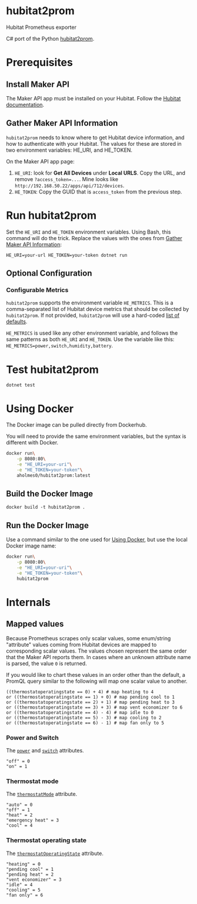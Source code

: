 # hubitat2prom
Hubitat Prometheus exporter

C# port of the Python [hubitat2prom](https://github.com/BudgetSmartHome/hubitat2prom).

# Prerequisites

## Install Maker API

The Maker API app must be installed on your Hubitat. Follow the [Hubitat documentation](https://docs.hubitat.com/index.php?title=Maker_API).

<a name="gather-maker-api-information" id="gather-maker-api-information"></a>
## Gather Maker API Information

`hubitat2prom` needs to know where to get Hubitat device information, and how to authenticate with your Hubitat. The values for these are stored in two environment variables: HE_URI, and HE_TOKEN.

On the Maker API app page:

1. `HE_URI`: look for **Get All Devices** under **Local URLS**. Copy the URL, and remove `?access_token=...`. Mine looks like `http://192.168.50.22/apps/api/712/devices`.
2. `HE_TOKEN`: Copy the GUID that is `access_token` from the previous step.

# Run hubitat2prom

Set the `HE_URI` and `HE_TOKEN` environment variables. Using Bash, this command will do the trick. Replace the values with the ones from [Gather Maker API Information](#gather-maker-api-information):

`HE_URI=your-url HE_TOKEN=your-token dotnet run`

## Optional Configuration

### Configurable Metrics
`hubitat2prom` supports the environment variable `HE_METRICS`. This is a comma-separated list of Hubitat device metrics that should be collected by `hubitat2prom`. If not provided, `hubitat2prom` will use a hard-coded [list of defaults](hubitat2prom/HubitatEnv.cs#L35-L50).

`HE_METRICS` is used like any other environment variable, and follows the same patterns as both `HE_URI` and `HE_TOKEN`. Use the variable like this: `HE_METRICS=power,switch,humidity,battery`.

# Test hubitat2prom
`dotnet test`

<a name="using-docker" id="using-docker"></a>
# Using Docker

The Docker image can be pulled directly from Dockerhub.

You will need to provide the same environment variables, but the syntax is different with Docker.

```bash
docker run\
    -p 8080:80\
    -e "HE_URI=your-uri"\
    -e "HE_TOKEN=your-token"\
    aholmes0/hubitat2prom:latest
```

## Build the Docker Image

`docker build -t hubitat2prom .`

## Run the Docker Image

Use a command similar to the one used for [Using Docker](#using-docker), but use the local Docker image name:

```bash
docker run\
    -p 8080:80\
    -e "HE_URI=your-uri"\
    -e "HE_TOKEN=your-token"\
    hubitat2prom
```

# Internals

## Mapped values

Because Prometheus scrapes only scalar values, some enum/string "attribute" values coming from Hubitat devices are mapped to corresponding scalar values. The values chosen represent the same order that the Maker API reports them. In cases where an unknown attribute name is parsed, the value `0` is returned.


If you would like to chart these values in an order other than the default, a PromQL query similar to the following will map one scalar value to another.

```
((thermostatoperatingstate == 0) + 4) # map heating to 4
or ((thermostatoperatingstate == 1) + 0) # map pending cool to 1
or ((thermostatoperatingstate == 2) + 1) # map pending heat to 3
or ((thermostatoperatingstate == 3) + 3) # map vent economizer to 6
or ((thermostatoperatingstate == 4) - 4) # map idle to 0
or ((thermostatoperatingstate == 5) - 3) # map cooling to 2
or ((thermostatoperatingstate == 6) - 1) # map fan only to 5
```

### Power and Switch

The [`power`](https://github.com/aholmes/hubitat2prom/blob/6aab4b3b01621fa7c8d5e906883b1a0eb0bce733/hubitat2prom/PrometheusExporter/HubitatDeviceMetrics.cs#L134-L150) and [`switch`](https://github.com/aholmes/hubitat2prom/blob/6aab4b3b01621fa7c8d5e906883b1a0eb0bce733/hubitat2prom/PrometheusExporter/HubitatDeviceMetrics.cs#L106) attributes.

```
"off" = 0
"on" = 1
```

### Thermostat mode

The [`thermostatMode`](https://github.com/aholmes/hubitat2prom/blob/6aab4b3b01621fa7c8d5e906883b1a0eb0bce733/hubitat2prom/PrometheusExporter/HubitatDeviceMetrics.cs#L169-L182) attribute.

```
"auto" = 0
"off" = 1
"heat" = 2
"emergency heat" = 3
"cool" = 4
```

### Thermostat operating state

The [`thermostatOperatingState`](https://github.com/aholmes/hubitat2prom/blob/6aab4b3b01621fa7c8d5e906883b1a0eb0bce733/hubitat2prom/PrometheusExporter/HubitatDeviceMetrics.cs#L152-L167) attribute.

```
"heating" = 0
"pending cool" = 1
"pending heat" = 2
"vent economizer" = 3
"idle" = 4
"cooling" = 5
"fan only" = 6
```
